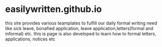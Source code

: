 # easilywritten.github.io
this site provides various teamplates to fulfill our daily formal writing need like sick leave, bonafied application, leave application,letters(formal and informal) etc.
this is page is also developed to learn how to formal letters, applications, notices etc
